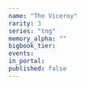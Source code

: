 ```yaml
---
name: "The Viceroy"
rarity: 3
series: "tng"
memory_alpha: ""
bigbook_tier:
events:
in_portal:
published: false
---
```

